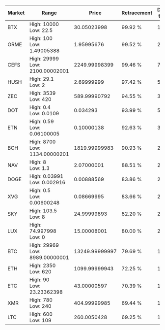 | Market | Range | Price| Retracement | Doubles to 50% |
| --- | --- | --- | --- | --- |
| BTX | High: 10000<br />Low: 22.5 | 30.05023998 | 99.92 % | 166.76 |
| ORME | High: 100<br />Low: 1.49005388 | 1.95995676 | 99.52 % | 25.89 |
| CEFS | High: 29999<br />Low: 2100.00002001 | 2249.99998399 | 99.46 % | 7.13 |
| HUSH | High: 29.1<br />Low: 2 | 2.69999999 | 97.42 % | 5.76 |
| ZEC | High: 3539<br />Low: 420 | 589.99990792 | 94.55 % | 3.36 |
| DOT | High: 0.4<br />Low: 0.0109 | 0.034293 | 93.99 % | 5.99 |
| ETN | High: 0.59<br />Low: 0.06100005 | 0.10000138 | 92.63 % | 3.25 |
| BCH | High: 8700<br />Low: 1134.00000201 | 1819.99999983 | 90.93 % | 2.70 |
| NAV | High: 8<br />Low: 1.3 | 2.07000001 | 88.51 % | 2.25 |
| DOGE | High: 0.03991<br />Low: 0.002916 | 0.00888569 | 83.86 % | 2.41 |
| XVG | High: 0.5<br />Low: 0.00600248 | 0.08669995 | 83.66 % | 2.92 |
| SKY | High: 103.5<br />Low: 8 | 24.99999893 | 82.20 % | 2.23 |
| LUX | High: 74.997998<br />Low: 0 | 15.00008001 | 80.00 % | 2.50 |
| BTC | High: 29969<br />Low: 8989.00000001 | 13249.99999997 | 79.69 % | 1.47 |
| ETH | High: 2350<br />Low: 620 | 1099.99999943 | 72.25 % | 1.35 |
| ETC | High: 90<br />Low: 23.23362398 | 43.00000597 | 70.39 % | 1.32 |
| XMR | High: 780<br />Low: 240 | 404.99999985 | 69.44 % | 1.26 |
| LTC | High: 600<br />Low: 109 | 260.0050428 | 69.25 % | 1.36 |
